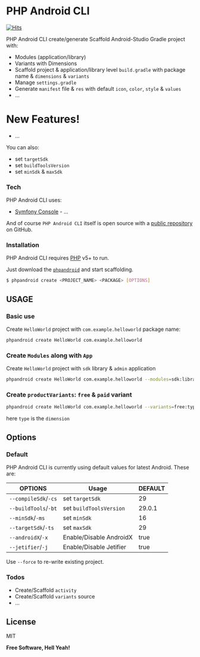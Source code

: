 # PHP Android CLI

[![Hits](https://hits.seeyoufarm.com/api/count/incr/badge.svg?url=https%3A%2F%2Fgithub.com%2FAnandPilania%2Fphp-android-cli&count_bg=%23FF3863&title_bg=%232C3E50&title=hits&edge_flat=false)](https://hits.seeyoufarm.com)

PHP Android CLI create/generate Scaffold Android-Studio Gradle project with:

  - Modules (application/library)
  - Variants with Dimensions
  - Scaffold project & application/library level `build.gradle` with package name & `dimensions` & `variants`
  - Manage `settings.gradle`
  - Generate `manifest` file & `res` with default `icon`, `color`, `style` & `values`
  - ...

# New Features!

  - ...


You can also:
  - set `targetSdk`
  - set `buildToolsVersion`
  - set `minSdk` & `maxSdk`

### Tech

PHP Android CLI uses:

* [Symfony Console](https://symfony.com/console) - ...

And of course `PHP Android CLI` itself is open source with a [public repository](https://github.com/AnandPilania/php-android-cli) on GitHub.

### Installation

PHP Android CLI requires [PHP](https://php.net/) v5+ to run.

Just download the [`phpandroid`](https://github.com/AnandPilania/php-android-cli/releases/latest) and start scaffolding.

```sh
$ phpandroid create <PROJECT_NAME> <PACKAGE> [OPTIONS]
```

## USAGE
### Basic use

Create `HelloWorld` project with `com.example.helloworld` package name:
```sh
phpandroid create HelloWorld com.example.helloworld
```

### Create `Modules` along with `App`
Create `HelloWorld` project with `sdk` library & `admin` application
```sh
phpandroid create HelloWorld com.example.helloworld --modules=sdk:library,admin
```

### Create `productVariants`: `free` & `paid` variant
```sh
phpandroid create HelloWorld com.example.helloworld --variants=free:type,paid:type
```

here `type` is the `dimension`

## Options
### Default
PHP Android CLI is currently using default values for latest Android. These are:

| OPTIONS | Usage | DEFAULT |
| ------ | ------ | ------ |
| `--compileSdk`/`-cs` | set `targetSdk` | 29 |
| `--buildTools`/`-bt` | set `buildToolsVersion` | 29.0.1 |
| `--minSdk`/`-ms` | set `minSdk` | 16 |
| `--targetSdk`/`-ts` | set `maxSdk` | 29 |
| `--androidX`/`-x` | Enable/Disable AndroidX | true |
| `--jetifier`/`-j` | Enable/Disable Jetifier | true |

Use `--force` to re-write existing project.

### Todos

 - Create/Scaffold `activity`
 - Create/Scaffold `variants` source
 - ...

License
----

MIT


**Free Software, Hell Yeah!**
